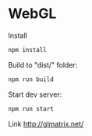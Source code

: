 # WebGL

Install
```cmd
npm install
```

Build to "dist/" folder:
```cmd
npm run build
```

Start dev server:
```cmd
npm run start
```

Link
http://glmatrix.net/